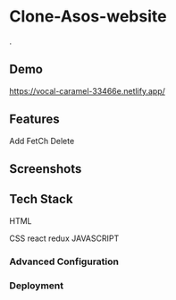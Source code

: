 # Clone-Asos-website
.

## Demo

https://vocal-caramel-33466e.netlify.app/


## Features
Add 
FetCh
Delete

## Screenshots



## Tech Stack

HTML

CSS
react
redux
JAVASCRIPT


### Advanced Configuration


### Deployment

